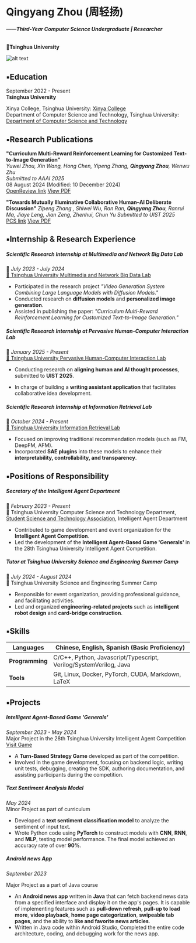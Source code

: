 # Qingyang Zhou (周轻扬)
###### ——**Third-Year Computer Science Undergraduate | Researcher**

**📍Tsinghua University**  
<!-- **Research Interests:** AI, 3D Vision&Reconstruction, Computer Graphics, Computer Vision, LLM, ML Security   -->
![alt text](pic2.jpg)
<!-- [Download CV](CV_zqy.pdf) -->

## **▪️Education**  

September 2022 - Present  
**Tsinghua University**

Xinya College, Tsinghua University: [Xinya College](https://www.xyc.tsinghua.edu.cn/en/)  
Department of Computer Science and Technology, Tsinghua University: [Department of Computer Science and Technology](https://www.cs.tsinghua.edu.cn/csen/)  



## **▪️Research Publications**

**"Curriculum Multi-Reward Reinforcement Learning for Customized Text-to-Image Generation"**  
*Yuwei Zhou, Xin Wang, Hong Chen, Yipeng Zhang, **Qingyang Zhou**, Wenwu Zhu*  
*Submitted to AAAI 2025*  
08 August 2024 (Modified: 10 December 2024)  
[OpenReview link](https://openreview.net/pdf?id=kiGUqX6Gct)
[View PDF](Curriculum_Multi_Reward.pdf)

**"Towards Mutually Illuminative Collaborative Human–AI Deliberate Discussion"**
*Zipeng Zhang , Shiwei Wu, Ran Ran, **Qingyang Zhou**, Ranrui Ma, Jiaye Leng, Jian Zeng, Zhenhui, Chun Yu*
*Submitted to UIST 2025*  
[PCS link](https://new.precisionconference.com/uist25a/coauthor/subs/1831)
[View PDF](Towards_Mutually_Illuminative_Collaborative_Human–AI_Deliberate_Discussion.pdf)

## **▪️Internship & Research Experience**


##### **Scientific Research Internship at Multimedia and Network Big Data Lab** 

📅 *July 2023 - July 2024*  
[📍 Tsinghua University Multimedia and Network Big Data Lab](https://mn.cs.tsinghua.edu.cn/index/index.html)  

- Participated in the research project *"Video Generation System Combining Large Language Models with Diffusion Models."*  
- Conducted research on **diffusion models** and **personalized image generation**.  
- Assisted in publishing the paper: *"Curriculum Multi-Reward Reinforcement Learning for Customized Text-to-Image Generation."*


##### **Scientific Research Internship at Pervasive Human-Computer Interaction Lab**  

📅 *January 2025 - Present*  
[📍 Tsinghua University Pervasive Human-Computer Interaction Lab](https://pi.cs.tsinghua.edu.cn/)  

  - Conducting research on **aligning human and AI thought processes**, submitted to **UIST 2025**.

  - In charge of building a **writing assistant application** that facilitates collaborative idea development.


##### **Scientific Research Internship at Information Retrieval Lab** 

📅 *October 2024 - Present*  
[📍 Tsinghua University Information Retrieval Lab](http://www.thuir.cn/)  

  - Focused on improving traditional recommendation models (such as FM, DeepFM, AFM).  
  - Incorporated **SAE plugins** into these models to enhance their **interpretability, controllability, and transparency**.




## **▪️Positions of Responsibility**

##### **Secretary of the Intelligent Agent Department**  
📅 *February 2023 - Present*  
📍 Tsinghua University Computer Science and Technology Department, [ Student Science and Technology Association](https://net9.org/home/), Intelligent Agent Department

- Contributed to game development and event organization for the **Intelligent Agent Competition**.  
- Led the development of the **Intelligent Agent-Based Game 'Generals'** in the 28th Tsinghua University Intelligent Agent Competition.


##### **Tutor at Tsinghua University Science and Engineering Summer Camp**  

📅 *July 2024 - August 2024*  
📍 Tsinghua University Science and Engineering Summer Camp  

- Responsible for event organization, providing professional guidance, and facilitating activities.  
- Led and organized **engineering-related projects** such as **intelligent robot design** and **card-bridge construction**.






## ▪️**Skills**

| **Languages**        | Chinese, English, Spanish (Basic Proficiency) |  
|----------------------|----------------------------------------------|  
| **Programming**       | C/C++, Python, Javascript/Typescript, Verilog/SystemVerilog, Java |  
| **Tools**             | Git, Linux, Docker, PyTorch, CUDA, Markdown, LaTeX |  




## ▪️**Projects**

##### **Intelligent Agent-Based Game 'Generals'**  

*September 2023 - May 2024*  
Major Project in the 28th Tsinghua University Intelligent Agent Competition  
[Visit Game](https://www.saiblo.net/game/35)  

- A **Turn-Based Strategy Game** developed as part of the competition.  
- Involved in the game development, focusing on backend logic, writing unit tests, debugging, creating the SDK, authoring documentation, and assisting participants during the competition.


##### **Text Sentiment Analysis Model**  


*May 2024*  
Minor Project as part of curriculum  

- Developed a **text sentiment classification model** to analyze the sentiment of input text.  
- Wrote Python code using **PyTorch** to construct models with **CNN**, **RNN**, and **MLP**, testing model performance. The final model achieved an accuracy rate of over **90%**.

##### **Android news App**


*September 2023*

Major Project as a part of Java course

- An **Android news app** written in **Java** that can fetch backend news data from a specified interface and display it on the app's pages. It is capable of implementing features such as **pull-down refresh**, **pull-up to load more**, **video playback**, **home page categorization**, **swipeable tab pages**, and the ability to **like and favorite news articles**.
- Written in Java code within Android Studio, Completed the entire code architecture, coding, and debugging work for the news app. 
